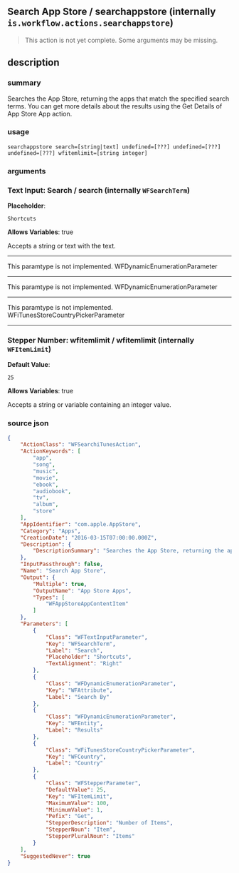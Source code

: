 
## Search App Store / searchappstore (internally `is.workflow.actions.searchappstore`)

> This action is not yet complete. Some arguments may be missing.



## description
### summary
Searches the App Store, returning the apps that match the specified search terms. You can get more details about the results using the Get Details of App Store App action.


### usage
`searchappstore search=[string|text] undefined=[???] undefined=[???] undefined=[???] wfitemlimit=[string integer]`

### arguments
### Text Input: Search / search (internally `WFSearchTerm`)
**Placeholder**:
```
Shortcuts
```
**Allows Variables**: true



Accepts a string 
or text
with the text.

---

This paramtype is not implemented. WFDynamicEnumerationParameter

---

This paramtype is not implemented. WFDynamicEnumerationParameter

---

This paramtype is not implemented. WFiTunesStoreCountryPickerParameter

---

### Stepper Number: wfitemlimit / wfitemlimit (internally `WFItemLimit`)
**Default Value**:
```
25
```
**Allows Variables**: true



Accepts a string 
or variable
containing an integer value.

### source json

```json
{
	"ActionClass": "WFSearchiTunesAction",
	"ActionKeywords": [
		"app",
		"song",
		"music",
		"movie",
		"ebook",
		"audiobook",
		"tv",
		"album",
		"store"
	],
	"AppIdentifier": "com.apple.AppStore",
	"Category": "Apps",
	"CreationDate": "2016-03-15T07:00:00.000Z",
	"Description": {
		"DescriptionSummary": "Searches the App Store, returning the apps that match the specified search terms. You can get more details about the results using the Get Details of App Store App action."
	},
	"InputPassthrough": false,
	"Name": "Search App Store",
	"Output": {
		"Multiple": true,
		"OutputName": "App Store Apps",
		"Types": [
			"WFAppStoreAppContentItem"
		]
	},
	"Parameters": [
		{
			"Class": "WFTextInputParameter",
			"Key": "WFSearchTerm",
			"Label": "Search",
			"Placeholder": "Shortcuts",
			"TextAlignment": "Right"
		},
		{
			"Class": "WFDynamicEnumerationParameter",
			"Key": "WFAttribute",
			"Label": "Search By"
		},
		{
			"Class": "WFDynamicEnumerationParameter",
			"Key": "WFEntity",
			"Label": "Results"
		},
		{
			"Class": "WFiTunesStoreCountryPickerParameter",
			"Key": "WFCountry",
			"Label": "Country"
		},
		{
			"Class": "WFStepperParameter",
			"DefaultValue": 25,
			"Key": "WFItemLimit",
			"MaximumValue": 100,
			"MinimumValue": 1,
			"Pefix": "Get",
			"StepperDescription": "Number of Items",
			"StepperNoun": "Item",
			"StepperPluralNoun": "Items"
		}
	],
	"SuggestedNever": true
}
```
